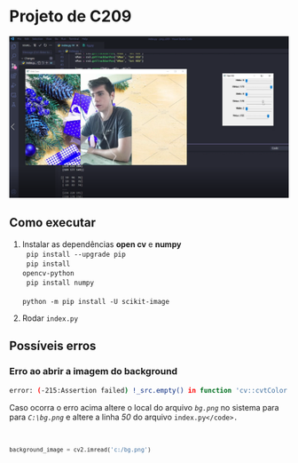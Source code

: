 # Projeto de C209

<img src="src/images/running.png" style="width: 60vw">

## Como executar

1. Instalar as dependências **open cv** e **numpy** \
   <code>
   pip install --upgrade pip
   </code><br>
   <code>
   pip install opencv-python
   </code><br>
   <code>
   pip install numpy
   </code><br>
   <code>
   python -m pip install -U scikit-image
   </code><br>

2. Rodar <code>index.py</code>

## Possíveis erros

### Erro ao abrir a imagem do background

```sh
error: (-215:Assertion failed) !_src.empty() in function 'cv::cvtColor'
```

Caso ocorra o erro acima altere o local do arquivo <code>_bg.png_</code> no sistema para para <code>_C:\bg.png_</code> e altere a linha _50_ do arquivo <code>index.py\</code>.

```py
background_image = cv2.imread('c:/bg.png')
```
